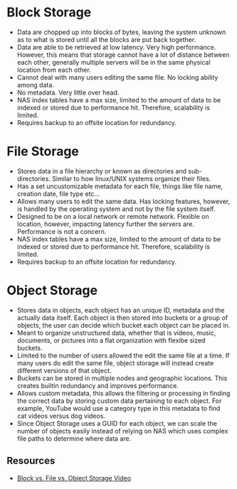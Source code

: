 # Block Storage
- Data are chopped up into blocks of bytes, leaving the system unknown as to what is stored until all the blocks are put back together.
- Data are able to be retrieved at low latency. Very high performance. However, this means that storage cannot have a lot of distance between each other, generally multiple servers will be in the same physical location from each other.
- Cannot deal with many users editing the same file. No locking ability among data.
- No metadata. Very little over head.
- NAS index tables have a max size, limited to the amount of data to be indexed or stored due to performance hit. Therefore, scalability is limited.
- Requires backup to an offsite location for redundancy.

# File Storage
- Stores data in a file hierarchy or known as directories and sub-directories. Similar to how linux/UNIX systems organize their files.
- Has a set uncustomizable metadata for each file, things like file name, creation date, file type etc...
- Allows many users to edit the same data. Has locking features, however, is handled by the operating system and not by the file system itself.
- Designed to be on a local network or remote network. Flexible on location, however, impacting latency further the servers are. Performance is not a concern.
- NAS index tables have a max size, limited to the amount of data to be indexed or stored due to performance hit. Therefore, scalability is limited.
- Requires backup to an offsite location for redundancy.

# Object Storage
- Stores data in objects, each object has an unique ID, metadata and the actually data itself. Each object is then stored into buckets or a group of objects, the user can decide which bucket each object can be placed in.
- Meant to organize unstructured data, whether that is videos, music, documents, or pictures into a flat organization with flexibe sized buckets.
- Limited to the number of users allowed the edit the same file at a time. If many users do edit the same file, object storage will instead create different versions of that object.
- Buckets can be stored in multiple nodes and geographic locations. This creates builtin redundancy and improves performance.
- Allows custom metadata, this allows the filtering or processing in finding the correct data by storing custom data pertaining to each object. For example, YouTube would use a category type in this metadata to find cat videos versus dog videos.
- Since Object Storage uses a GUID for each object, we can scale the number of objects easily instead of relying on NAS which uses complex file paths to determine where data are.

## Resources
- [Block vs. File vs. Object Storage Video](https://www.youtube.com/watch?v=qTGDhvbdPzo)
